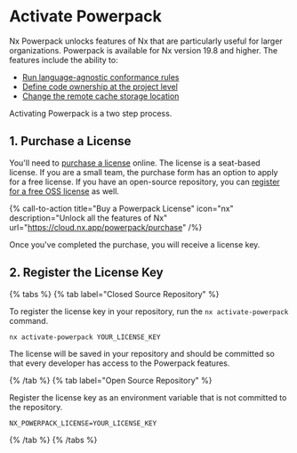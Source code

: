 # Activate Powerpack

Nx Powerpack unlocks features of Nx that are particularly useful for larger organizations. Powerpack is available for Nx version 19.8 and higher. The features include the ability to:

- [Run language-agnostic conformance rules](/features/powerpack/conformance)
- [Define code ownership at the project level](/features/powerpack/owners)
- [Change the remote cache storage location](/features/powerpack/custom-caching)

Activating Powerpack is a two step process.

## 1. Purchase a License

You'll need to [purchase a license](https://cloud.nx.app/powerpack/purchase) online. The license is a seat-based license. If you are a small team, the purchase form has an option to apply for a free license. If you have an open-source repository, you can [register for a free OSS license](https://forms.gle/mWjQo6Vrv5Kt6WYh9) as well.

{% call-to-action title="Buy a Powerpack License" icon="nx" description="Unlock all the features of Nx" url="https://cloud.nx.app/powerpack/purchase" /%}

Once you've completed the purchase, you will receive a license key.

## 2. Register the License Key

{% tabs %}
{% tab label="Closed Source Repository" %}

To register the license key in your repository, run the `nx activate-powerpack` command.

```shell
nx activate-powerpack YOUR_LICENSE_KEY
```

The license will be saved in your repository and should be committed so that every developer has access to the Powerpack features.

{% /tab %}
{% tab label="Open Source Repository" %}

Register the license key as an environment variable that is not committed to the repository.

```{% fileName=".env" %}
NX_POWERPACK_LICENSE=YOUR_LICENSE_KEY
```

{% /tab %}
{% /tabs %}

